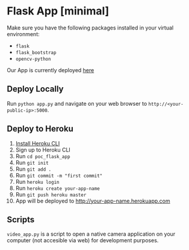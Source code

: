 # Flask App [minimal]

Make sure you have the following packages installed in your virtual environment:
- `flask`
- `flask_bootstrap`
- `opencv-python`

Our App is currently deployed [here](https://eface-mask-app.herokuapp.com)
## Deploy Locally

Run `python app.py` and navigate on your web browser to `http://<your-public-ip>:5000`.

## Deploy to Heroku
1. [Install Heroku CLI](https://devcenter.heroku.com/articles/heroku-cli)
2. Sign up to Heroku CLI
3. Run `cd poc_flask_app`
4. Run `git init`
5. Run `git add .`
6. Run `git commit -m "first commit"`
4. Run `heroku login`
5. Run `heroku create your-app-name`
6. Run `git push heroku master`
7. App will be deployed to http://your-app-name.herokuapp.com

## Scripts

`video_app.py` is a script to open a native camera application on your computer (not accesible via web) for development purposes.